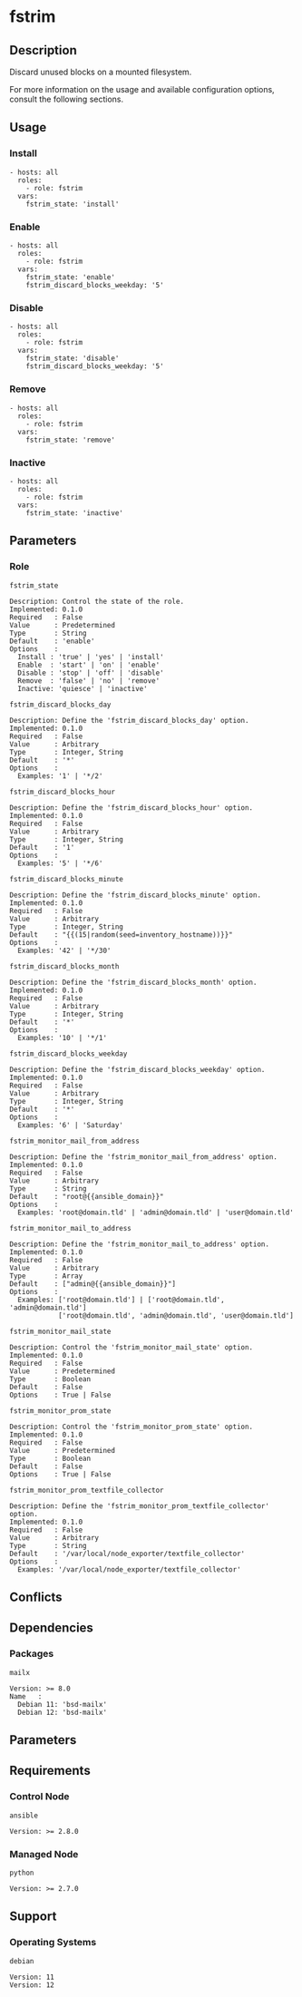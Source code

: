 # fstrim

## Description

Discard unused blocks on a mounted filesystem.

For more information on the usage and available configuration options,
consult the following sections.

## Usage

### Install

```
- hosts: all
  roles:
    - role: fstrim
  vars:
    fstrim_state: 'install'
```

### Enable

```
- hosts: all
  roles:
    - role: fstrim
  vars:
    fstrim_state: 'enable'
    fstrim_discard_blocks_weekday: '5'
```

### Disable

```
- hosts: all
  roles:
    - role: fstrim
  vars:
    fstrim_state: 'disable'
    fstrim_discard_blocks_weekday: '5'
```

### Remove

```
- hosts: all
  roles:
    - role: fstrim
  vars:
    fstrim_state: 'remove'
```

### Inactive

```
- hosts: all
  roles:
    - role: fstrim
  vars:
    fstrim_state: 'inactive'
```

## Parameters

### Role

`fstrim_state`

    Description: Control the state of the role.
    Implemented: 0.1.0
    Required   : False
    Value      : Predetermined
    Type       : String
    Default    : 'enable'
    Options    :
      Install : 'true' | 'yes' | 'install'
      Enable  : 'start' | 'on' | 'enable'
      Disable : 'stop' | 'off' | 'disable'
      Remove  : 'false' | 'no' | 'remove'
      Inactive: 'quiesce' | 'inactive'

`fstrim_discard_blocks_day`

    Description: Define the 'fstrim_discard_blocks_day' option.
    Implemented: 0.1.0
    Required   : False
    Value      : Arbitrary
    Type       : Integer, String
    Default    : '*'
    Options    :
      Examples: '1' | '*/2'

`fstrim_discard_blocks_hour`

    Description: Define the 'fstrim_discard_blocks_hour' option.
    Implemented: 0.1.0
    Required   : False
    Value      : Arbitrary
    Type       : Integer, String
    Default    : '1'
    Options    :
      Examples: '5' | '*/6'

`fstrim_discard_blocks_minute`

    Description: Define the 'fstrim_discard_blocks_minute' option.
    Implemented: 0.1.0
    Required   : False
    Value      : Arbitrary
    Type       : Integer, String
    Default    : "{{(15|random(seed=inventory_hostname))}}"
    Options    :
      Examples: '42' | '*/30'

`fstrim_discard_blocks_month`

    Description: Define the 'fstrim_discard_blocks_month' option.
    Implemented: 0.1.0
    Required   : False
    Value      : Arbitrary
    Type       : Integer, String
    Default    : '*'
    Options    :
      Examples: '10' | '*/1'

`fstrim_discard_blocks_weekday`

    Description: Define the 'fstrim_discard_blocks_weekday' option.
    Implemented: 0.1.0
    Required   : False
    Value      : Arbitrary
    Type       : Integer, String
    Default    : '*'
    Options    :
      Examples: '6' | 'Saturday'

`fstrim_monitor_mail_from_address`

    Description: Define the 'fstrim_monitor_mail_from_address' option.
    Implemented: 0.1.0
    Required   : False
    Value      : Arbitrary
    Type       : String
    Default    : "root@{{ansible_domain}}"
    Options    :
      Examples: 'root@domain.tld' | 'admin@domain.tld' | 'user@domain.tld'

`fstrim_monitor_mail_to_address`

    Description: Define the 'fstrim_monitor_mail_to_address' option.
    Implemented: 0.1.0
    Required   : False
    Value      : Arbitrary
    Type       : Array
    Default    : ["admin@{{ansible_domain}}"]
    Options    :
      Examples: ['root@domain.tld'] | ['root@domain.tld', 'admin@domain.tld']
                ['root@domain.tld', 'admin@domain.tld', 'user@domain.tld']

`fstrim_monitor_mail_state`

    Description: Control the 'fstrim_monitor_mail_state' option.
    Implemented: 0.1.0
    Required   : False
    Value      : Predetermined
    Type       : Boolean
    Default    : False
    Options    : True | False

`fstrim_monitor_prom_state`

    Description: Control the 'fstrim_monitor_prom_state' option.
    Implemented: 0.1.0
    Required   : False
    Value      : Predetermined
    Type       : Boolean
    Default    : False
    Options    : True | False

`fstrim_monitor_prom_textfile_collector`

    Description: Define the 'fstrim_monitor_prom_textfile_collector' option.
    Implemented: 0.1.0
    Required   : False
    Value      : Arbitrary
    Type       : String
    Default    : '/var/local/node_exporter/textfile_collector'
    Options    :
      Examples: '/var/local/node_exporter/textfile_collector'

## Conflicts

## Dependencies

### Packages

`mailx`

    Version: >= 8.0
    Name   :
      Debian 11: 'bsd-mailx'
      Debian 12: 'bsd-mailx'

## Parameters

## Requirements

### Control Node

`ansible`

    Version: >= 2.8.0

### Managed Node

`python`

    Version: >= 2.7.0

## Support

### Operating Systems

`debian`

    Version: 11
    Version: 12
